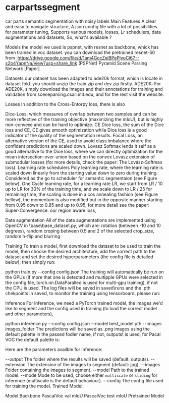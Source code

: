 # carpartssegment
car parts semantic segmentation with noisy labels
Main Features
A clear and easy to navigate structure,
A json config file with a lot of possibilities for parameter tuning,
Supports various models, losses, Lr schedulers, data augmentations and datasets,
So, what's available ?

Models
the model we used is pspnet, with resnet as backbone, whick has been trained in voc dataset. you can download 
the pretrained resnet-50 from :https://drive.google.com/file/d/1am4GccZeiBPePjyoCi67--s2b4YapnNa/view?usp=share_link
(PSPNet) Pyramid Scene Parsing Network [Paper]

Datasets
our dataset has been adapted to ade20k format, which is locate in dataset fold. you should unzip the train.zip and dev.zip firstly.
ADE20K: For ADE20K, simply download the images and their annotations for training and validation from sceneparsing.csail.mit.edu, and for the rest visit the website.

Losses
In addition to the Cross-Entorpy loss, there is also

Dice-Loss, which measures of overlap between two samples and can be more reflective of the training objective (maximizing the mIoU), but is highly non-convexe and can be hard to optimize.
CE Dice loss, the sum of the Dice loss and CE, CE gives smooth optimization while Dice loss is a good indicator of the quality of the segmentation results.
Focal Loss, an alternative version of the CE, used to avoid class imbalance where the confident predictions are scaled down.
Lovasz Softmax lends it self as a good alternative to the Dice loss, where we can directly optimization for the mean intersection-over-union based on the convex Lovász extension of submodular losses (for more details, check the paper: The Lovász-Softmax loss).
Learning rate schedulers
Poly learning rate, where the learning rate is scaled down linearly from the starting value down to zero during training. Considered as the go to scheduler for semantic segmentaion (see Figure below).
One Cycle learning rate, for a learning rate LR, we start from LR / 10 up to LR for 30% of the training time, and we scale down to LR / 25 for remaining time, the scaling is done in a cos annealing fashion (see Figure bellow), the momentum is also modified but in the opposite manner starting from 0.95 down to 0.85 and up to 0.95, for more detail see the paper: Super-Convergence.
our region aware loss, 

Data augmentation
All of the data augmentations are implemented using OpenCV in \base\base_dataset.py, which are: rotation (between -10 and 10 degrees), random croping between 0.5 and 2 of the selected crop_size, random h-flip and blurring

Training
To train a model, first download the dataset to be used to train the model, then choose the desired architecture, add the correct path to the dataset and set the desired hyperparameters (the config file is detailed below), then simply run:

python train.py --config config.json
The training will automatically be run on the GPUs (if more that one is detected and multipple GPUs were selected in the config file, torch.nn.DataParalled is used for multi-gpu training), if not the CPU is used. The log files will be saved in saved\runs and the .pth chekpoints in saved\, to monitor the training using tensorboard, please run:



Inference
For inference, we need a PyTorch trained model, the images we'd like to segment and the config used in training (to load the correct model and other parameters),

python inference.py --config config.json --model best_model.pth --images images_folder
The predictions will be saved as .png images using the default palette in the passed fodler name, if not, outputs\ is used, for Pacal VOC the default palette is:


Here are the parameters availble for inference:

--output       The folder where the results will be saved (default: outputs).
--extension    The extension of the images to segment (default: jpg).
--images       Folder containing the images to segment.
--model        Path to the trained model.
--mode         Mode to be used, choose either `multiscale` or `sliding` for inference (multiscale is the default behaviour).
--config       The config file used for training the model.
Trained Model:

Model	Backbone	PascalVoc val mIoU	PascalVoc test mIoU	Pretrained Model
